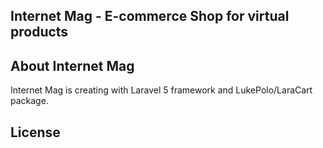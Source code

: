 
## Internet Mag - E-commerce Shop for virtual products

## About Internet Mag

Internet Mag is creating with Laravel 5 framework and LukePolo/LaraCart package.

## License